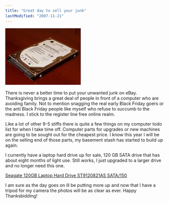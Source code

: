 ```yaml
---
title: "Great day to sell your junk"
lastModified: "2007-11-21"
---
```


[![Seagate 120 GB Hard Drive](/images/2052932459_2c4b457cec_m.jpg)](http://www.flickr.com/photos/dorkstyle/2052932459/ "Seagate 120 GB Hard Drive by Dorkstyle, on Flickr")

There is never a better time to put your unwanted junk on eBay. Thanksgiving brings a great deal of people in front of a computer who are avoiding family. Not to mention snagging the real early Black Friday goers or the anti Black Friday people like myself who refuse to succumb to the madness. I stick to the register line free online realm.

Like a lot of other 9-5 stiffs there is quite a few things on my computer todo list for when I take time off. Computer parts for upgrades or new machines are going to be sought out for the cheapest price. I know this year I will be on the selling end of those parts, my basement stash has started to build up again.

I currently have a laptop hard drive up for sale, 120 GB SATA drive that has about eight months of light use. Still works, I just upgraded to a larger drive and no longer need this one.

[Seagate 120GB Laptop Hard Drive ST9120821AS SATA/150](http://cgi.ebay.com/ws/eBayISAPI.dll?ViewItem&item=190176668421)

I am sure as the day goes on ill be putting more up and now that I have a tripod for my camera the photos will be as clear as ever. Happy Thanksbidding!
